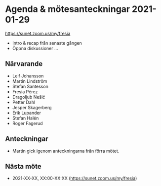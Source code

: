 # Agenda & mötesanteckningar 2021-01-29

https://sunet.zoom.us/my/fresia


* Intro & recap från senaste gången
* Öppna diskussioner ...


## Närvarande

* Leif Johansson
* Martin Lindström
* Stefan Santesson
* Fresia Pérez
* Dragoljub Nešić
* Petter Dahl
* Jesper Skagerberg
* Erik Lupander
* Stefan Halén
* Roger Fagerud

## Anteckningar

* Martin gick igenom anteckningarna från förra mötet.



## Nästa möte

* 2021-XX-XX, XX:00-XX:XX (https://sunet.zoom.us/my/fresia)

